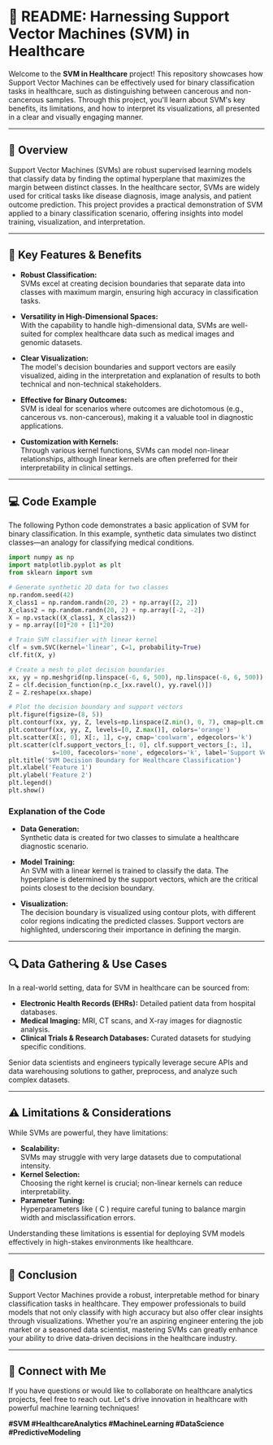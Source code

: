 # 🚀 README: Harnessing Support Vector Machines (SVM) in Healthcare

Welcome to the **SVM in Healthcare** project! This repository showcases how Support Vector Machines can be effectively used for binary classification tasks in healthcare, such as distinguishing between cancerous and non-cancerous samples. Through this project, you'll learn about SVM's key benefits, its limitations, and how to interpret its visualizations, all presented in a clear and visually engaging manner.

---

## 🌟 Overview

Support Vector Machines (SVMs) are robust supervised learning models that classify data by finding the optimal hyperplane that maximizes the margin between distinct classes. In the healthcare sector, SVMs are widely used for critical tasks like disease diagnosis, image analysis, and patient outcome prediction. This project provides a practical demonstration of SVM applied to a binary classification scenario, offering insights into model training, visualization, and interpretation.

---

## 🔑 Key Features & Benefits

- **Robust Classification:**  
  SVMs excel at creating decision boundaries that separate data into classes with maximum margin, ensuring high accuracy in classification tasks.

- **Versatility in High-Dimensional Spaces:**  
  With the capability to handle high-dimensional data, SVMs are well-suited for complex healthcare data such as medical images and genomic datasets.

- **Clear Visualization:**  
  The model's decision boundaries and support vectors are easily visualized, aiding in the interpretation and explanation of results to both technical and non-technical stakeholders.

- **Effective for Binary Outcomes:**  
  SVM is ideal for scenarios where outcomes are dichotomous (e.g., cancerous vs. non-cancerous), making it a valuable tool in diagnostic applications.

- **Customization with Kernels:**  
  Through various kernel functions, SVMs can model non-linear relationships, although linear kernels are often preferred for their interpretability in clinical settings.

---

## 💻 Code Example

The following Python code demonstrates a basic application of SVM for binary classification. In this example, synthetic data simulates two distinct classes—an analogy for classifying medical conditions.

```python
import numpy as np
import matplotlib.pyplot as plt
from sklearn import svm

# Generate synthetic 2D data for two classes
np.random.seed(42)
X_class1 = np.random.randn(20, 2) + np.array([2, 2])
X_class2 = np.random.randn(20, 2) + np.array([-2, -2])
X = np.vstack((X_class1, X_class2))
y = np.array([0]*20 + [1]*20)

# Train SVM classifier with linear kernel
clf = svm.SVC(kernel='linear', C=1, probability=True)
clf.fit(X, y)

# Create a mesh to plot decision boundaries
xx, yy = np.meshgrid(np.linspace(-6, 6, 500), np.linspace(-6, 6, 500))
Z = clf.decision_function(np.c_[xx.ravel(), yy.ravel()])
Z = Z.reshape(xx.shape)

# Plot the decision boundary and support vectors
plt.figure(figsize=(8, 5))
plt.contourf(xx, yy, Z, levels=np.linspace(Z.min(), 0, 7), cmap=plt.cm.PuBu)
plt.contourf(xx, yy, Z, levels=[0, Z.max()], colors='orange')
plt.scatter(X[:, 0], X[:, 1], c=y, cmap='coolwarm', edgecolors='k')
plt.scatter(clf.support_vectors_[:, 0], clf.support_vectors_[:, 1], 
            s=100, facecolors='none', edgecolors='k', label='Support Vectors')
plt.title('SVM Decision Boundary for Healthcare Classification')
plt.xlabel('Feature 1')
plt.ylabel('Feature 2')
plt.legend()
plt.show()
```

### Explanation of the Code

- **Data Generation:**  
  Synthetic data is created for two classes to simulate a healthcare diagnostic scenario.
  
- **Model Training:**  
  An SVM with a linear kernel is trained to classify the data. The hyperplane is determined by the support vectors, which are the critical points closest to the decision boundary.
  
- **Visualization:**  
  The decision boundary is visualized using contour plots, with different color regions indicating the predicted classes. Support vectors are highlighted, underscoring their importance in defining the margin.

---

## 🔍 Data Gathering & Use Cases

In a real-world setting, data for SVM in healthcare can be sourced from:
- **Electronic Health Records (EHRs):** Detailed patient data from hospital databases.
- **Medical Imaging:** MRI, CT scans, and X-ray images for diagnostic analysis.
- **Clinical Trials & Research Databases:** Curated datasets for studying specific conditions.

Senior data scientists and engineers typically leverage secure APIs and data warehousing solutions to gather, preprocess, and analyze such complex datasets.

---

## ⚠️ Limitations & Considerations

While SVMs are powerful, they have limitations:
- **Scalability:**  
  SVMs may struggle with very large datasets due to computational intensity.
- **Kernel Selection:**  
  Choosing the right kernel is crucial; non-linear kernels can reduce interpretability.
- **Parameter Tuning:**  
  Hyperparameters like \( C \) require careful tuning to balance margin width and misclassification errors.

Understanding these limitations is essential for deploying SVM models effectively in high-stakes environments like healthcare.

---

## 🎯 Conclusion

Support Vector Machines provide a robust, interpretable method for binary classification tasks in healthcare. They empower professionals to build models that not only classify with high accuracy but also offer clear insights through visualizations. Whether you're an aspiring engineer entering the job market or a seasoned data scientist, mastering SVMs can greatly enhance your ability to drive data-driven decisions in the healthcare industry.

---

## 🤝 Connect with Me

If you have questions or would like to collaborate on healthcare analytics projects, feel free to reach out. Let's drive innovation in healthcare with powerful machine learning techniques!

**#SVM #HealthcareAnalytics #MachineLearning #DataScience #PredictiveModeling**

